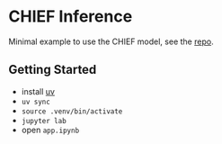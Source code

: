 # CHIEF Inference

Minimal example to use the CHIEF model, see the [repo](https://github.com/hms-dbmi/CHIEF).

## Getting Started

- install
  [uv](https://github.com/astral-sh/uv/issues?q=is%3Aissue+install+from+tar)
- `uv sync`
- `source .venv/bin/activate`
- `jupyter lab`
- open `app.ipynb`
